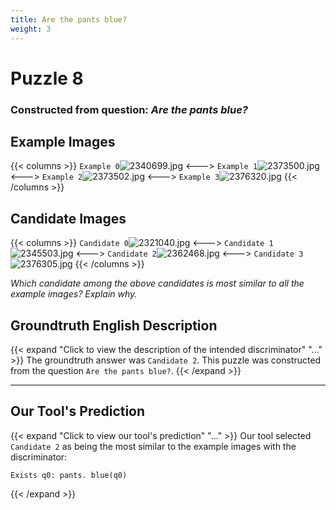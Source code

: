 ```yaml
---
title: Are the pants blue?
weight: 3
---
```


# Puzzle 8
### Constructed from question: _Are the pants blue?_


## Example Images
{{< columns >}}
`Example 0`![2340699.jpg](/gqa_images/2340699.jpg)
<--->
`Example 1`![2373500.jpg](/gqa_images/2373500.jpg)
<--->
`Example 2`![2373502.jpg](/gqa_images/2373502.jpg)
<--->
`Example 3`![2376320.jpg](/gqa_images/2376320.jpg)
{{< /columns >}}

## Candidate Images
{{< columns >}}
`Candidate 0`![2321040.jpg](/gqa_images/2321040.jpg)
<--->
`Candidate 1`![2345503.jpg](/gqa_images/2345503.jpg)
<--->
`Candidate 2`![2362468.jpg](/gqa_images/2362468.jpg)
<--->
`Candidate 3`![2376305.jpg](/gqa_images/2376305.jpg)
{{< /columns >}}

*Which candidate among the above candidates is most similar to all the example images? Explain why.*

## Groundtruth English Description

{{< expand "Click to view the description of the intended discriminator" "..." >}}
The groundtruth answer was `Candidate 2`. This puzzle was constructed from the question `Are the pants blue?`.
{{< /expand >}}

---

## Our Tool's Prediction

{{< expand "Click to view our tool's prediction" "..." >}}
Our tool selected `Candidate 2` as being the most similar to the example images with the discriminator:
```plaintext
Exists q0: pants. blue(q0)
```
{{< /expand >}}
